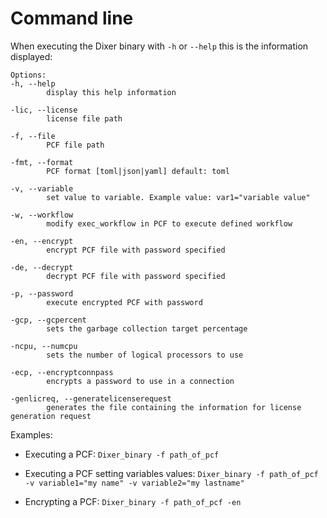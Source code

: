 # Command line

When executing the Dixer binary with `-h` or `--help` this is the information displayed:

```
Options:
-h, --help
        display this help information

-lic, --license
        license file path

-f, --file
        PCF file path

-fmt, --format
        PCF format [toml|json|yaml] default: toml

-v, --variable
        set value to variable. Example value: var1="variable value"

-w, --workflow
        modify exec_workflow in PCF to execute defined workflow

-en, --encrypt
        encrypt PCF file with password specified

-de, --decrypt
        decrypt PCF file with password specified

-p, --password
        execute encrypted PCF with password

-gcp, --gcpercent
        sets the garbage collection target percentage

-ncpu, --numcpu
        sets the number of logical processors to use

-ecp, --encryptconnpass
        encrypts a password to use in a connection

-genlicreq, --generatelicenserequest
        generates the file containing the information for license generation request
```

Examples:

- Executing a PCF: `Dixer_binary -f path_of_pcf`

- Executing a PCF setting variables values: `Dixer_binary -f path_of_pcf -v variable1="my name" -v variable2="my lastname"`

- Encrypting a PCF: `Dixer_binary -f path_of_pcf -en`
